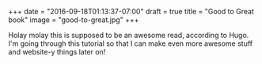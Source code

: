 +++
date = "2016-09-18T01:13:37-07:00"
draft = true
title = "Good to Great book"
image = "good-to-great.jpg"
+++

Holay molay this is supposed to be an awesome read, according to Hugo. I'm going through this tutorial so that I can make even more awesome stuff and website-y things later on!
